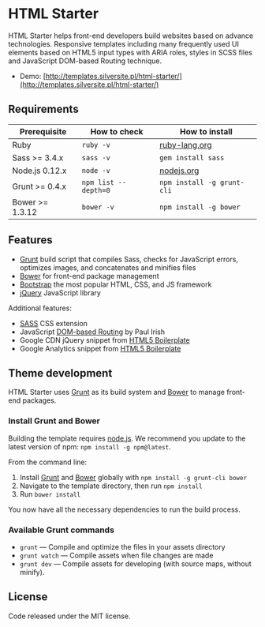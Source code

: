 # HTML Starter

HTML Starter helps front-end developers build websites based on advance technologies. Responsive templates including many frequently used UI elements based on HTML5 input types with ARIA roles, styles in SCSS files and JavaScript DOM-based Routing technique.

* Demo: [http://templates.silversite.pl/html-starter/](http://templates.silversite.pl/html-starter/)

## Requirements

| Prerequisite    | How to check         | How to install
| --------------- | -------------------- | ------------- |
| Ruby            | `ruby -v`            | [ruby-lang.org](https://www.ruby-lang.org/en/downloads/)
| Sass >= 3.4.x   | `sass -v`            | `gem install sass` |
| Node.js 0.12.x  | `node -v`            | [nodejs.org](http://nodejs.org/) |
| Grunt >= 0.4.x  | `npm list --depth=0` | `npm install -g grunt-cli` |
| Bower >= 1.3.12 | `bower -v`           | `npm install -g bower` |

## Features

* [Grunt](http://gruntjs.com/) build script that compiles Sass, checks for JavaScript errors, optimizes images, and concatenates and minifies files
* [Bower](http://bower.io/) for front-end package management
* [Bootstrap](http://getbootstrap.com/) the most popular HTML, CSS, and JS framework
* [jQuery](http://jquery.com/) JavaScript library

Additional features:

* [SASS](http://sass-lang.com/) CSS extension
* JavaScript [DOM-based Routing](http://www.paulirish.com/2009/markup-based-unobtrusive-comprehensive-dom-ready-execution/) by Paul Irish
* Google CDN jQuery snippet from [HTML5 Boilerplate](http://html5boilerplate.com/)
* Google Analytics snippet from [HTML5 Boilerplate](http://html5boilerplate.com/)

## Theme development

HTML Starter uses [Grunt](http://gruntjs.com/) as its build system and [Bower](http://bower.io/) to manage front-end packages.

### Install Grunt and Bower

Building the template requires [node.js](http://nodejs.org/download/). We recommend you update to the latest version of npm: `npm install -g npm@latest`.

From the command line:

1. Install [Grunt](http://gruntjs.com/) and [Bower](http://bower.io/) globally with `npm install -g grunt-cli bower`
2. Navigate to the template directory, then run `npm install`
3. Run `bower install`

You now have all the necessary dependencies to run the build process.

### Available Grunt commands

* `grunt` — Compile and optimize the files in your assets directory
* `grunt watch` — Compile assets when file changes are made
* `grunt dev` — Compile assets for developing (with source maps, without minify).

## License

Code released under the MIT license.
